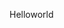 <!-- Google tag (gtag.js) -->
<script async src="https://www.googletagmanager.com/gtag/js?id=G-5GN8JJ51EE"></script>
<script>
  window.dataLayer = window.dataLayer || [];
  function gtag(){dataLayer.push(arguments);}
  gtag('js', new Date());

  gtag('config', 'G-5GN8JJ51EE');
</script>

Helloworld